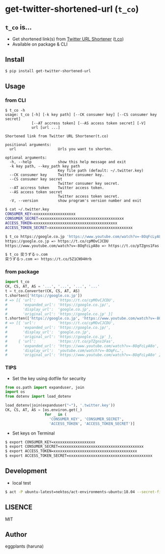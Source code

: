# get-twitter-shortened-url (`t_co`)

## `t_co` is…

- Get shortened link(s) from [Twitter URL Shortener](https://help.twitter.com/en/using-twitter/url-shortener) ([t.co](https://t.co/))
- Available on package & CLI

## Install

```bash
$ pip install get-twitter-shortened-url
```

## Usage

### from CLI

```text
$ t_co -h
usage: t_co [-h] [-k key path] [--CK consumer key] [--CS consumer key secret]
            [--AT accress token] [--AS access token secret] [-V]
            url [url ...]

Shortened link from Twitter URL Shortener(t.co)

positional arguments:
  url                   Urls you want to shorten.

optional arguments:
  -h, --help            show this help message and exit
  -k key path, --key_path key path
                        Key file path (default: ~/.twitter.key)
  --CK consumer key     Twitter consumer key.
  --CS consumer key secret
                        Twitter consumer key secret.
  --AT accress token    Twitter access token.
  --AS access token secret
                        Twitter access token secret.
  -V, --version         show program's version number and exit
```

```bash
$ cat ~/.twitter.key
CONSUMER_KEY=xxxxxxxxxxxxxxxxxxx
CONSUMER_SECRET=xxxxxxxxxxxxxxxxxxxxxxxxxxxxxxxxxxxxxx
ACCESS_TOKEN=xxxxxxxxxxxxxxxxxxxxxxxxxxxxxxxxxxxxxx
ACCESS_TOKEN_SECRET=xxxxxxxxxxxxxxxxxxxxxxxxxxxxxxxxxxxxxx

$ t_co https://google.co.jp 'https://www.youtube.com/watch?v=-8OqFcLyA8o'
https://google.co.jp => https://t.co/cpMOvCJCDU
https://www.youtube.com/watch?v=-8OqFcLyA8o => https://t.co/pTZgns1Fas

$ t_co 突うずるっ.com
突うずるっ.com => https://t.co/5Z1CN94Hrb
```

### from package

```python
import t_co
CK, CS, AT, AS = '...', '...', '...', '...'
t = t_co.Converter(CK, CS, AT, AS)
t.shorten(['https://google.co.jp'])
# => [{ 'url':          'https://t.co/cpMOvCJCDU',
#       'expanded_url': 'https://google.co.jp/',
#       'display_url':  'google.co.jp',
#       'original_url': 'https://google.co.jp' }]
t.shorten(['https://google.co.jp', 'https://www.youtube.com/watch?v=-8OqFcLyA8o'])
# => [{ 'url':          'https://t.co/cpMOvCJCDU',
#       'expanded_url': 'https://google.co.jp/',
#       'display_url':  'google.co.jp',
#       'original_url': 'https://google.co.jp' },
#     { 'url':          'https://t.co/pTZgns1Fas',
#       'expanded_url': 'https://www.youtube.com/watch?v=-8OqFcLyA8o',
#       'display_url':  'youtube.com/watch?v=-8OqFc…',
#       'original_url': 'https://www.youtube.com/watch?v=-8OqFcLyA8o' }]
```

### TIPS

- Set the key using dotfile for security

```python
from os.path import expanduser, join
import os
from dotenv import load_dotenv

load_dotenv(join(expanduser("~"), '.twitter.key'))
CK, CS, AT, AS = [os.environ.get(_)
                  for _ in (
                    'CONSUMER_KEY', 'CONSUMER_SECRET',
                    'ACCESS_TOKEN', 'ACCESS_TOKEN_SECRET')]
```

- Set keys on Terminal

```bash
$ export CONSUMER_KEY=xxxxxxxxxxxxxxxxxxx
$ export CONSUMER_SECRET=xxxxxxxxxxxxxxxxxxxxxxxxxxxxxxxxxxxxxx
$ export ACCESS_TOKEN=xxxxxxxxxxxxxxxxxxxxxxxxxxxxxxxxxxxxxx
$ export ACCESS_TOKEN_SECRET=xxxxxxxxxxxxxxxxxxxxxxxxxxxxxxxxxxxxxx
```

## Development

- local test

```bash
$ act -P ubuntu-latest=nektos/act-environments-ubuntu:18.04 --secret-file ~/.twitter.key
```

## LISENCE

MIT

## Author

eggplants (haruna)
